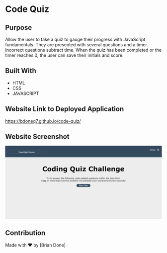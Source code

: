 # Code Quiz

## Purpose
Allow the user to take a quiz to gauge their progress with JavaScript fundamentals. They are presented with several questions and a timer. Incorrect questions subtract time. When the quiz has been completed or the timer reaches 0, the user can save their initials and score.

## Built With
* HTML
* CSS
* JAVASCRIPT

## Website Link to Deployed Application
https://bdoneq7.github.io/code-quiz/

## Website Screenshot
![Alt Brian Done Code Quiz Screenshot](https://github.com/bdoneq7/code-quiz/blob/main/assets/images/screenshot.PNG?raw=true "Brian Done Code Quiz Screenshot")

## Contribution
Made with ❤️ by [Brian Done]